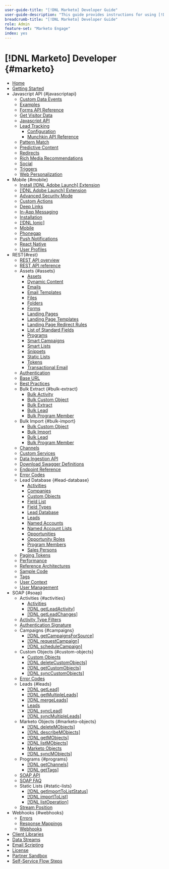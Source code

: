 ```yaml
---
user-guide-title: "[!DNL Marketo] Developer Guide"
user-guide-description: "This guide provides instructions for using [!DNL Marketo] APIs."
breadcrumb-title: "[!DNL Marketo] Developer Guide"
role: Admin
feature-set: "Marketo Engage"
index: yes
---
```


# [!DNL Marketo] Developer {#marketo}

- [Home](home.md)
- [Getting Started](getting-started.md)
- Javascript API {#javascriptapi}
   - [Custom Data Events](javascript-api/custom-data-events.md)
   - [Examples](javascript-api/examples.md)
   - [Forms API Reference](javascript-api/forms-api-reference.md)
   - [Get Visitor Data](javascript-api/get-visitor-data.md)
   - [Javascript API](javascript-api/javascript-api.md)
   - [Lead Tracking](javascript-api/lead-tracking.md)
      - [Configuration](javascript-api/configuration.md)
      - [Munchkin API Reference](javascript-api/api-reference.md)
   - [Pattern Match](javascript-api/pattern-match.md)
   - [Predictive Content](javascript-api/predictive-content.md)
   - [Redirects](javascript-api/redirect.md)
   - [Rich Media Recommendations](javascript-api/rich-media-recommendation.md)
   - [Social](javascript-api/social.md)
   - [Triggers](javascript-api/triggers.md)
   - [Web Personalization](javascript-api/web-personalization.md)
- Mobile {#mobile}
   - [Install [!DNL Adobe Launch] Extension](mobile/adobe-launch-extension-installation.md)
   - [[!DNL Adobe Launch] Extension](mobile/adobe-launch-extension.md)
   - [Advanced Security Mode](mobile/advanced-security-access-mode.md)
   - [Custom Actions](mobile/custom-actions.md)
   - [Deep Links](mobile/enabling-deep-links-in-your-app.md)
   - [In-App Messaging](mobile/in-app-messages.md)
   - [Installation](mobile/installation.md)
   - [[!DNL Ionic]](mobile/ionic.md)
   - [Mobile](mobile/mobile.md)
   - [Phonegap](mobile/phonegap.md)
   - [Push Notifications](mobile/push-notifications.md)
   - [React Native](mobile/react-native.md)
   - [User Profiles](mobile/user-profiles.md)
- REST{#rest}
   - [REST API overview](rest-api/rest-api.md)
   - [REST API reference](https://developer.adobe.com/marketo-apis/)
   - Assets {#assets}
      - [Assets](rest-api/assets.md)
      - [Dynamic Content](rest-api/dynamic-content.md)
      - [Emails](rest-api/emails.md)
      - [Email Templates](rest-api/email-templates.md)
      - [Files](rest-api/files.md)
      - [Folders](rest-api/folders.md)
      - [Forms](rest-api/forms.md)
      - [Landing Pages](rest-api/landing-pages.md)
      - [Landing Page Templates](rest-api/landing-page-templates.md)
      - [Landing Page Redirect Rules](rest-api/landing-page-redirect-rules.md)
      - [List of Standard Fields](rest-api/list-of-standard-fields.md)
      - [Programs](rest-api/programs.md)
      - [Smart Campaigns](rest-api/smart-campaigns.md)
      - [Smart Lists](rest-api/smart-lists.md)
      - [Snippets](rest-api/snippets.md)
      - [Static Lists](rest-api/static-lists.md)
      - [Tokens](rest-api/tokens.md)
      - [Transactional Email](rest-api/transactional-email.md)
   - [Authentication](rest-api/authentication.md)
   - [Base URL](rest-api/base-url.md)
   - [Best Practices](rest-api/marketo-integration-best-practices.md)
   - Bulk Extract {#bulk-extract}
      - [Bulk Activity](rest-api/bulk-activity-extract.md)
      - [Bulk Custom Object](rest-api/bulk-custom-object-extract.md)
      - [Bulk Extract](rest-api/bulk-extract.md)
      - [Bulk Lead](rest-api/bulk-lead-extract.md)
      - [Bulk Program Member](rest-api/bulk-program-member-extract.md)
   - Bulk Import {#bulk-import}
      - [Bulk Custom Object](rest-api/bulk-custom-object-import.md)
      - [Bulk Import](rest-api/bulk-import.md)
      - [Bulk Lead](rest-api/bulk-lead-import.md)
      - [Bulk Program Member](rest-api/bulk-program-member-import.md)
   - [Channels](rest-api/channels.md)
   - [Custom Services](rest-api/custom-services.md)
   - [Data Ingestion API](rest-api/data-ingestion.md)
   - [Download Swagger Definitions](rest-api/swagger.md)
   - [Endpoint Reference](rest-api/endpoint-reference.md)
   - [Error Codes](rest-api/error-codes.md)
   - Lead Database {#lead-database}
      - [Activities](rest-api/activities.md)
      - [Companies](rest-api/companies.md)
      - [Custom Objects](rest-api/custom-objects.md)
      - [Field List](rest-api/fields.md)
      - [Field Types](rest-api/field-types.md)
      - [Lead Database](rest-api/lead-database.md)
      - [Leads](rest-api/leads.md)
      - [Named Accounts](rest-api/named-accounts.md)
      - [Named Account Lists](rest-api/named-account-lists.md)
      - [Opportunities](rest-api/opportunities.md)
      - [Opportunity Roles](rest-api/opportunity-roles.md)
      - [Program Members](rest-api/program-members.md)
      - [Sales Persons](rest-api/sales-persons.md)
   - [Paging Tokens](rest-api/paging-tokens.md)
   - [Performance](rest-api/performance.md)
   - [Reference Architectures](rest-api/reference-architectures.md)
   - [Sample Code](https://github.com/Marketo/REST-Sample-Code)
   - [Tags](rest-api/tags.md)
   - [User Context](rest-api/user-context.md)
   - [User Management](rest-api/user-management.md)
- SOAP {#soap}
   - Activities {#activities}
      - [Activities](soap-api/activities.md)
      - [[!DNL getLeadActivity]](soap-api/getleadactivity.md)
      - [[!DNL getLeadChanges]](soap-api/getleadchanges.md)
   - [Activity Type Filters](soap-api/activity-type-filters.md)
   - [Authentication Signature](soap-api/authentication-signature.md)
   - Campaigns {#campaigns}
      - [[!DNL getCampaignsForSource]](soap-api/getcampaignsforsource.md)
      - [[!DNL requestCampaign]](soap-api/requestcampaign.md)
      - [[!DNL scheduleCampaign]](soap-api/schedulecampaign.md)
   - Custom Objects {#custom-objects}
      - [Custom Objects](soap-api/custom-objects.md)
      - [[!DNL deleteCustomObjects]](soap-api/deletecustomobjects.md)
      - [[!DNL getCustomObjects]](soap-api/getcustomobjects.md)
      - [[!DNL syncCustomObjects]](soap-api/synccustomobjects.md)
   - [Error Codes](soap-api/error-codes.md)
   - Leads {#leads}
      - [[!DNL getLead]](soap-api/getlead.md)
      - [[!DNL getMultipleLeads]](soap-api/getmultipleleads.md)
      - [[!DNL mergeLeads]](soap-api/mergeleads.md)
      - [Leads](soap-api/leads.md)
      - [[!DNL syncLead]](soap-api/synclead.md)
      - [[!DNL syncMultipleLeads]](soap-api/syncmultipleleads.md)
   - Marketo Objects {#marketo-objects}
      - [[!DNL deleteMObjects]](soap-api/deletemobjects.md)
      - [[!DNL describeMObjects]](soap-api/describemobject.md)
      - [[!DNL getMObjects]](soap-api/getmobjects.md)
      - [[!DNL listMObjects]](soap-api/listmobjects.md)
      - [Marketo Objects](soap-api/marketo-objects.md)
      - [[!DNL syncMObjects]](soap-api/syncmobjects.md)
   - Programs {#programs}
      - [[!DNL getChannels]](soap-api/getchannels.md)
      - [[!DNL getTags]](soap-api/gettags.md)
   - [SOAP API](soap-api/soap-api.md)
   - [SOAP FAQ](soap-api/soap-faq.md)
   - Static Lists {#static-lists}
      - [[!DNL getImportToListStatus]](soap-api/getimporttoliststatus.md)
      - [[!DNL importToList]](soap-api/importtolist.md)
      - [[!DNL listOperation]](soap-api/listoperation.md)
   - [Stream Position](soap-api/stream-position.md)
- Webhooks {#webhooks}
   - [Errors](webhooks/errors.md)
   - [Response Mappings](webhooks/response-mappings.md)
   - [Webhooks](webhooks/webhooks.md)
- [Client Libraries](https://github.com/Marketo/Community-Supported-Client-Libraries)
- [Data Streams](data-streams.md)
- [Email Scripting](email-scripting.md)
- [License](api-license.md)
- [Partner Sandbox](partner-sandbox.md)
- [Self-Service Flow Steps](self-service-flow-steps.md)
